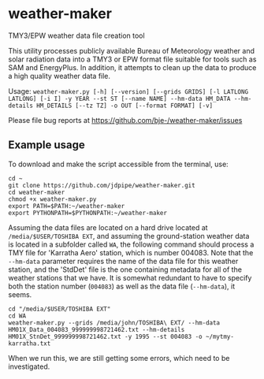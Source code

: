 # weather-maker
TMY3/EPW weather data file creation tool

This utility processes publicly available Bureau of Meteorology
weather and solar radiation data into a TMY3 or EPW format file
suitable for tools such as SAM and EnergyPlus. In addition, it
attempts to clean up the data to produce a high quality weather data
file.

Usage: `weather-maker.py [-h] [--version] [--grids GRIDS] [-l LATLONG LATLONG]
                        [-i I] -y YEAR --st ST [--name NAME] --hm-data HM_DATA
                        --hm-details HM_DETAILS [--tz TZ] -o OUT
                        [--format FORMAT] [-v]`

Please file bug reports at https://github.com/bje-/weather-maker/issues

Example usage
-------------

To download and make the script accessible from the terminal, use:

```
cd ~
git clone https://github.com/jdpipe/weather-maker.git
cd weather-maker
chmod +x weather-maker.py
export PATH=$PATH:~/weather-maker
export PYTHONPATH=$PYTHONPATH:~/weather-maker
```

Assuming the data files are located on a hard drive located at `/media/$USER/TOSHIBA EXT`, and assuming the ground-station weather data is located in a subfolder called `WA`, the following command should process a TMY file for 'Karratha Aero' station, which is number 004083. Note that the `--hm-data` parameter requires the name of the data file for this weather station, and the 'StdDet' file is the one containing metadata for all of the weather stations that we have. It is somewhat redundant to have to specify both the station number (`004083`) as well as the data file (`--hm-data`), it seems.

```
cd "/media/$USER/TOSHIBA EXT"
cd WA
weather-maker.py --grids /media/john/TOSHIBA\ EXT/ --hm-data HM01X_Data_004083_999999998721462.txt --hm-details HM01X_StnDet_999999998721462.txt -y 1995 --st 004083 -o ~/mytmy-karratha.txt
```

When we run this, we are still getting some errors, which need to be investigated.

